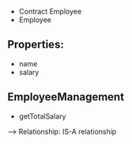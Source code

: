 - Contract Employee
- Employee

## Properties:
- name
- salary

## EmployeeManagement
- getTotalSalary

--> Relationship: IS-A relationship